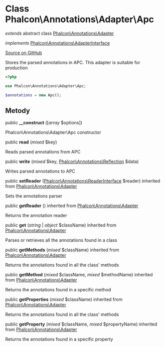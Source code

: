 # Class **Phalcon\\Annotations\\Adapter\\Apc**

*extends* abstract class [Phalcon\Annotations\Adapter](/en/3.2/api/Phalcon_Annotations_Adapter)

*implements* [Phalcon\Annotations\AdapterInterface](/en/3.2/api/Phalcon_Annotations_AdapterInterface)

<a href="https://github.com/phalcon/cphalcon/blob/master/phalcon/annotations/adapter/apc.zep" class="btn btn-default btn-sm">Source on GitHub</a>

Stores the parsed annotations in APC. This adapter is suitable for production

```php
<?php

use Phalcon\Annotations\Adapter\Apc;

$annotations = new Apc();

```

## Metody

public **__construct** ([*array* $options])

Phalcon\\Annotations\\Adapter\\Apc constructor

public **read** (*mixed* $key)

Reads parsed annotations from APC

public **write** (*mixed* $key, [Phalcon\Annotations\Reflection](/en/3.2/api/Phalcon_Annotations_Reflection) $data)

Writes parsed annotations to APC

public **setReader** ([Phalcon\Annotations\ReaderInterface](/en/3.2/api/Phalcon_Annotations_ReaderInterface) $reader) inherited from [Phalcon\Annotations\Adapter](/en/3.2/api/Phalcon_Annotations_Adapter)

Sets the annotations parser

public **getReader** () inherited from [Phalcon\Annotations\Adapter](/en/3.2/api/Phalcon_Annotations_Adapter)

Returns the annotation reader

public **get** (*string* | *object* $className) inherited from [Phalcon\Annotations\Adapter](/en/3.2/api/Phalcon_Annotations_Adapter)

Parses or retrieves all the annotations found in a class

public **getMethods** (*mixed* $className) inherited from [Phalcon\Annotations\Adapter](/en/3.2/api/Phalcon_Annotations_Adapter)

Returns the annotations found in all the class' methods

public **getMethod** (*mixed* $className, *mixed* $methodName) inherited from [Phalcon\Annotations\Adapter](/en/3.2/api/Phalcon_Annotations_Adapter)

Returns the annotations found in a specific method

public **getProperties** (*mixed* $className) inherited from [Phalcon\Annotations\Adapter](/en/3.2/api/Phalcon_Annotations_Adapter)

Returns the annotations found in all the class' methods

public **getProperty** (*mixed* $className, *mixed* $propertyName) inherited from [Phalcon\Annotations\Adapter](/en/3.2/api/Phalcon_Annotations_Adapter)

Returns the annotations found in a specific property